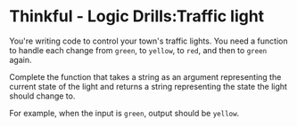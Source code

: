 # Thinkful - Logic Drills:Traffic light

You're writing code to control your town's traffic lights. You need a function to handle each change from `green`, to `yellow`, to `red`, and then to `green` again.

Complete the function that takes a string as an argument representing the current state of the light and returns a string representing the state the light should change to.

For example, when the input is `green`, output should be `yellow`.

